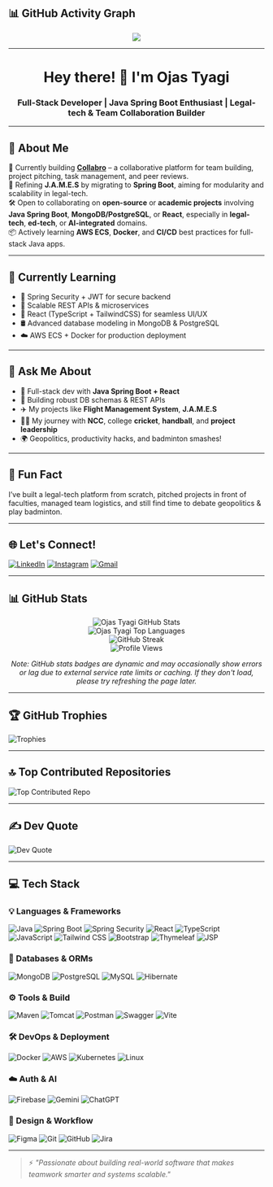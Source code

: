 ## 📊 GitHub Activity Graph

<p align="center">
  <img src="https://github-readme-activity-graph.vercel.app/graph?username=ojasvatstyagi&bg_color=1d1e2e&color=7585a9&line=5e76a6&point=37a77b&area=true&hide_border=true" />
</p>

---

<h1 align="center">Hey there! 👋 I'm Ojas Tyagi</h1>
<h3 align="center">Full-Stack Developer | Java Spring Boot Enthusiast | Legal-tech & Team Collaboration Builder</h3>

---

## 💫 About Me

🚀 Currently building **[Collabro](https://github.com/ojasvatstyagi/Collabro)** – a collaborative platform for team building, project pitching, task management, and peer reviews.<br>
🔧 Refining **J.A.M.E.S** by migrating to **Spring Boot**, aiming for modularity and scalability in legal-tech.<br>
🛠️ Open to collaborating on **open-source** or **academic projects** involving **Java Spring Boot**, **MongoDB/PostgreSQL**, or **React**, especially in **legal-tech**, **ed-tech**, or **AI-integrated** domains.<br>
📦 Actively learning **AWS ECS**, **Docker**, and **CI/CD** best practices for full-stack Java apps.<br>

---

## 🧠 Currently Learning
- 🔐 Spring Security + JWT for secure backend
- 🧩 Scalable REST APIs & microservices
- 🎨 React (TypeScript + TailwindCSS) for seamless UI/UX
- 🛢️ Advanced database modeling in MongoDB & PostgreSQL
- ☁️ AWS ECS + Docker for production deployment

---

## 💬 Ask Me About
- 🔁 Full-stack dev with **Java Spring Boot + React**
- 🧱 Building robust DB schemas & REST APIs
- ✈️ My projects like **Flight Management System**, **J.A.M.E.S**
- 💂‍♂️ My journey with **NCC**, college **cricket**, **handball**, and **project leadership**
- 🌍 Geopolitics, productivity hacks, and badminton smashes!

---

## 🎯 Fun Fact

I’ve built a legal-tech platform from scratch, pitched projects in front of faculties, managed team logistics, and still find time to debate geopolitics & play badminton.

---

## 🌐 Let's Connect!

[![LinkedIn](https://img.shields.io/badge/ojas--tyagi-%230077B5.svg?style=flat&logo=linkedin&logoColor=white)](https://linkedin.com/in/ojas-tyagi)
[![Instagram](https://img.shields.io/badge/@ojas__tyagi-E4405F?style=flat&logo=instagram&logoColor=white)](https://instagram.com/ojas__tyagi)
[![Gmail](https://img.shields.io/badge/Gmail-D14836?style=flat&logo=gmail&logoColor=white)](mailto:ojastyagi753@gmail.com)

---

## 📊 GitHub Stats

<p align="center">
  <img src="https://github-readme-stats.vercel.app/api?username=ojasvatstyagi&show_icons=true&theme=algolia&hide_border=true&count_private=true" alt="Ojas Tyagi GitHub Stats" />
  <br/>
  <img src="https://github-readme-stats.vercel.app/api/top-langs/?username=ojasvatstyagi&layout=compact&theme=algolia&hide_border=true" alt="Ojas Tyagi Top Languages" />
  <br/>
  <img src="https://streak-stats.demolab.com/?user=ojasvatstyagi&theme=algolia&hide_border=true" alt="GitHub Streak" />
  <br/>
  <img src="https://komarev.com/ghpvc/?username=ojasvatstyagi&color=blue&style=flat-square" alt="Profile Views" />
</p>
<p align="center">
  <em>Note: GitHub stats badges are dynamic and may occasionally show errors or lag due to external service rate limits or caching. If they don't load, please try refreshing the page later.</em>
</p>

---

## 🏆 GitHub Trophies

![Trophies](https://github-profile-trophy.vercel.app/?username=ojasvatstyagi&theme=algolia&no-bg=true&margin-w=8)

---

## 🔝 Top Contributed Repositories

![Top Contributed Repo](https://github-contributor-stats.vercel.app/api?username=ojasvatstyagi&limit=5&theme=algolia&combine_all_yearly_contributions=true)

---

## ✍️ Dev Quote

![Dev Quote](https://quotes-github-readme.vercel.app/api?type=horizontal&theme=merko)

---

## 💻 Tech Stack

### 💡 Languages & Frameworks
![Java](https://img.shields.io/badge/Java-ED8B00?style=flat&logo=java&logoColor=white)
![Spring Boot](https://img.shields.io/badge/SpringBoot-6DB33F?style=flat&logo=spring&logoColor=white)
![Spring Security](https://img.shields.io/badge/Spring%20Security-6DB33F?style=flat&logo=springsecurity&logoColor=white)
![React](https://img.shields.io/badge/React-61DAFB?style=flat&logo=react&logoColor=black)
![TypeScript](https://img.shields.io/badge/TypeScript-3178C6?style=flat&logo=typescript&logoColor=white)
![JavaScript](https://img.shields.io/badge/JavaScript-F7DF1E?style=flat&logo=javascript&logoColor=black)
![Tailwind CSS](https://img.shields.io/badge/TailwindCSS-38B2AC?style=flat&logo=tailwind-css&logoColor=white)
![Bootstrap](https://img.shields.io/badge/Bootstrap-7952B3?style=flat&logo=bootstrap&logoColor=white)
![Thymeleaf](https://img.shields.io/badge/Thymeleaf-005C0F?style=flat&logo=thymeleaf&logoColor=white)
![JSP](https://img.shields.io/badge/JSP-%23FF1709?style=flat&logo=java&logoColor=white)

### 🧩 Databases & ORMs
![MongoDB](https://img.shields.io/badge/MongoDB-4ea94b?style=flat&logo=mongodb&logoColor=white)
![PostgreSQL](https://img.shields.io/badge/PostgreSQL-316192?style=flat&logo=postgresql&logoColor=white)
![MySQL](https://img.shields.io/badge/MySQL-4479A1?style=flat&logo=mysql&logoColor=white)
![Hibernate](https://img.shields.io/badge/Hibernate-59666C?style=flat&logo=hibernate&logoColor=white)

### ⚙️ Tools & Build
![Maven](https://img.shields.io/badge/Maven-C71A36?style=flat&logo=apachemaven&logoColor=white)
![Tomcat](https://img.shields.io/badge/Tomcat-F8DC75?style=flat&logo=apachetomcat&logoColor=black)
![Postman](https://img.shields.io/badge/Postman-FF6C37?style=flat&logo=postman&logoColor=white)
![Swagger](https://img.shields.io/badge/Swagger-85EA2D?style=flat&logo=swagger&logoColor=black)
![Vite](https://img.shields.io/badge/Vite-646CFF?style=flat&logo=vite&logoColor=white)

### 🛠️ DevOps & Deployment
![Docker](https://img.shields.io/badge/Docker-2496ED?style=flat&logo=docker&logoColor=white)
![AWS](https://img.shields.io/badge/AWS-FF9900?style=flat&logo=amazonaws&logoColor=white)
![Kubernetes](https://img.shields.io/badge/Kubernetes-326CE5?style=flat&logo=kubernetes&logoColor=white)
![Linux](https://img.shields.io/badge/Linux-FCC624?style=flat&logo=linux&logoColor=black)

### ☁️ Auth & AI
![Firebase](https://img.shields.io/badge/Firebase-FFCA28?style=flat&logo=firebase&logoColor=black)
![Gemini](https://img.shields.io/badge/Gemini%20AI-4285F4?style=flat&logo=google&logoColor=white)
![ChatGPT](https://img.shields.io/badge/ChatGPT-10a37f?style=flat&logo=openai&logoColor=white)

### 🎨 Design & Workflow
![Figma](https://img.shields.io/badge/Figma-F24E1E?style=flat&logo=figma&logoColor=white)
![Git](https://img.shields.io/badge/Git-F05032?style=flat&logo=git&logoColor=white)
![GitHub](https://img.shields.io/badge/GitHub-181717?style=flat&logo=github&logoColor=white)
![Jira](https://img.shields.io/badge/Jira-0052CC?style=flat&logo=jira&logoColor=white)

---

> ⚡ *"Passionate about building real-world software that makes teamwork smarter and systems scalable."*
